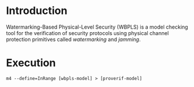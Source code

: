 # Introduction

Watermarking-Based Physical-Level Security (WBPLS) is a model checking tool for the verification of security protocols using physical channel protection primitives called *watermarking* and *jamming*.

# Execution

```m4 --define=InRange [wbpls-model] > [proverif-model]```

